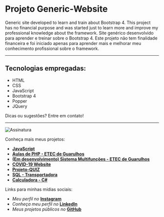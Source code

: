 # Projeto Generic-Website
  Generic site developed to learn and train about Bootstrap 4. This project has no financial purpose and was started just to learn more and improve my professional knowledge about the framework.
  Site genérico desenvolvido para aprender e treinar sobre o Bootstrap 4. Este projeto não tem finalidade financeira e foi iniciado apenas para aprender mais e melhorar meu conhecimento profissional sobre o framework.
***
## Tecnologias empregadas:
* HTML
* CSS
* JavaScript
* Bootstrap 4
* Popper
* JQuery

 Dicas ou sugestões? Entre em contato!
***
![Assinatura](https://user-images.githubusercontent.com/54213955/78931942-14ff5580-7a7d-11ea-923d-5f148de10721.png)

Conheça mais meus projetos:
* **[JavaScript](https://github.com/LuigiRamires/JavaScript)**
* **[Aulas de PHP - ETEC de Guarulhos](https://github.com/LuigiRamires/Aulas_PHP)**
* **[(Em desenvolvimento) Sistema Multifunções - ETEC de Guarulhos](https://github.com/LuigiRamires/MultiFunctions_System)**
* **[COVID-19 Website](https://github.com/LuigiRamires/COVID19-Site)**
* **[Projeto-QUIZ](https://github.com/LuigiRamires/Projeto-Quiz)**
* **[SQL - Transportadora](https://github.com/LuigiRamires/sql-transportadora)**
* **[Calculadora - C#](https://github.com/LuigiRamires/Calculadora)**



Links para minhas mídias sociais:
* _Meu perfil no_ **[Instagram](https://instagram.com/_ramireszz)**
* _Conheça meu perfil no_ **[LinkedIn](https://www.linkedin.com/in/luigi-de-oliveira-ab0111197/)**
* _Meus projetos públicos no_ **[GitHub](https://github.com/LuigiRamires?tab=repositories)**

